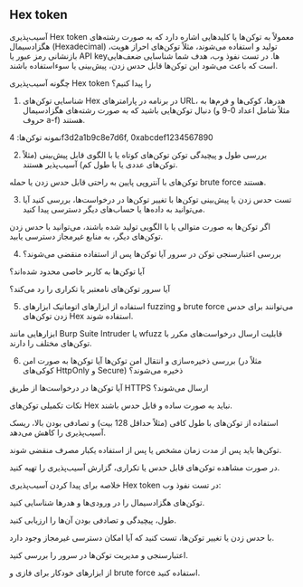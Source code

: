 ## Hex token

آسیب‌پذیری Hex token معمولاً به توکن‌ها یا کلیدهایی اشاره دارد که به صورت رشته‌های هگزادسیمال (Hexadecimal) تولید و استفاده می‌شوند، مثلاً توکن‌های احراز هویت، بازنشانی رمز عبور یا API keyها. در تست نفوذ وب، هدف شما شناسایی ضعف‌هایی است که باعث می‌شود این توکن‌ها قابل حدس زدن، پیش‌بینی یا سوءاستفاده باشند.

چگونه آسیب‌پذیری Hex token را پیدا کنیم؟
1. شناسایی توکن‌های Hex در برنامه
در پارامترهای URL، هدرها، کوکی‌ها و فرم‌ها به دنبال توکن‌هایی باشید که به صورت رشته‌های هگزادسیمال (مثلاً شامل اعداد 0-9 و حروف a-f) هستند.

نمونه توکن‌ها: 4f3d2a1b9c8e7d6f, 0xabcdef1234567890

2. بررسی طول و پیچیدگی توکن
توکن‌های کوتاه یا با الگوی قابل پیش‌بینی (مثلاً توکن‌های عددی یا با طول کم) آسیب‌پذیر هستند.

توکن‌های با آنتروپی پایین به راحتی قابل حدس زدن یا حمله brute force هستند.

3. تست حدس زدن یا پیش‌بینی توکن‌ها
با تغییر توکن‌ها در درخواست‌ها، بررسی کنید آیا می‌توانید به داده‌ها یا حساب‌های دیگر دسترسی پیدا کنید.

اگر توکن‌ها به صورت متوالی یا با الگویی تولید شده باشند، می‌توانید با حدس زدن توکن‌های دیگر، به منابع غیرمجاز دسترسی یابید.

4. بررسی اعتبارسنجی توکن در سرور
آیا توکن‌ها پس از استفاده منقضی می‌شوند؟

آیا توکن‌ها به کاربر خاصی محدود شده‌اند؟

آیا سرور توکن‌های نامعتبر یا تکراری را رد می‌کند؟

5. استفاده از ابزارهای اتوماتیک
ابزارهای fuzzing و brute force می‌توانند برای حدس زدن توکن‌های Hex استفاده شوند.

ابزارهایی مانند Burp Suite Intruder یا wfuzz قابلیت ارسال درخواست‌های مکرر با توکن‌های مختلف را دارند.

6. بررسی ذخیره‌سازی و انتقال امن توکن‌ها
آیا توکن‌ها به صورت امن (مثلاً در کوکی‌های HttpOnly و Secure) ذخیره می‌شوند؟

آیا توکن‌ها در درخواست‌ها از طریق HTTPS ارسال می‌شوند؟

نکات تکمیلی
توکن‌های Hex نباید به صورت ساده و قابل حدس باشند.

استفاده از توکن‌های با طول کافی (مثلاً حداقل 128 بیت) و تصادفی بودن بالا، ریسک آسیب‌پذیری را کاهش می‌دهد.

توکن‌ها باید پس از مدت زمان مشخص یا پس از استفاده یکبار مصرف منقضی شوند.

در صورت مشاهده توکن‌های قابل حدس یا تکراری، گزارش آسیب‌پذیری را تهیه کنید.

خلاصه
برای پیدا کردن آسیب‌پذیری Hex token در تست نفوذ وب:

توکن‌های هگزادسیمال را در ورودی‌ها و هدرها شناسایی کنید.

طول، پیچیدگی و تصادفی بودن آن‌ها را ارزیابی کنید.

با حدس زدن یا تغییر توکن‌ها، تست کنید که آیا امکان دسترسی غیرمجاز وجود دارد.

اعتبارسنجی و مدیریت توکن‌ها در سرور را بررسی کنید.

از ابزارهای خودکار برای فازی و brute force استفاده کنید.
